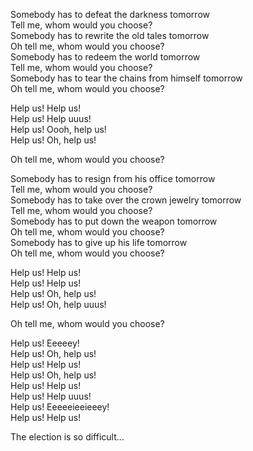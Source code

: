 Somebody has to defeat the darkness tomorrow  
Tell me, whom would you choose?  
Somebody has to rewrite the old tales tomorrow  
Oh tell me, whom would you choose?  
Somebody has to redeem the world tomorrow  
Tell me, whom would you choose?  
Somebody has to tear the chains from himself tomorrow  
Oh tell me, whom would you choose?  

Help us! Help us!  
Help us! Help uuus!  
Help us! Oooh, help us!  
Help us! Oh, help us!  

Oh tell me, whom would you choose?

Somebody has to resign from his office tomorrow  
Tell me, whom would you choose?  
Somebody has to take over the crown jewelry tomorrow  
Tell me, whom would you choose?  
Somebody has to put down the weapon tomorrow  
Oh tell me, whom would you choose?  
Somebody has to give up his life tomorrow  
Oh tell me, whom would you choose?  

Help us! Help us!  
Help us! Help us!  
Help us! Oh, help us!  
Help us! Oh, help uuus!  

Oh tell me, whom would you choose?  

Help us! Eeeeey!  
Help us! Oh, help us!  
Help us! Help us!  
Help us! Oh, help us!  
Help us! Help us!  
Help us! Help uuus!  
Help us! Eeeeeieeieeey!  
Help us! Help us!  

The election is so difficult...
